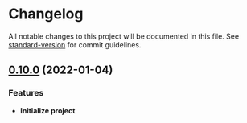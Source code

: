 # Changelog

All notable changes to this project will be documented in this file. See [standard-version](https://github.com/conventional-changelog/standard-version) for commit guidelines.

## [0.10.0]() (2022-01-04)
### Features
* **Initialize project** 
